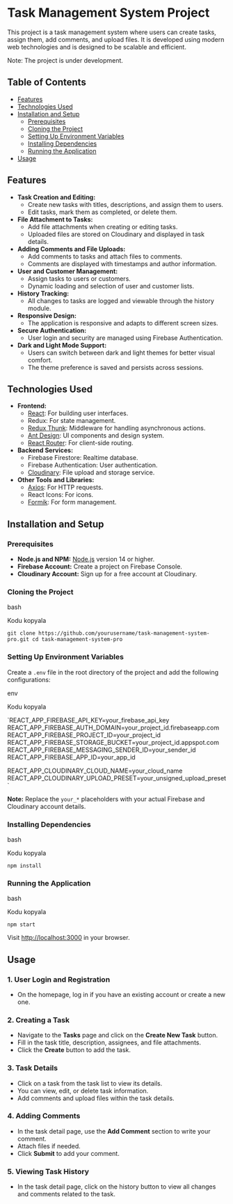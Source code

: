 
# Task Management System Project

This project is a task management system where users can create tasks, assign them, add comments, and upload files. It is developed using modern web technologies and is designed to be scalable and efficient.

Note: The project is under development.

## **Table of Contents**

-   [Features](#features)
-   [Technologies Used](#technologies-used)
-   [Installation and Setup](#installation-and-setup)
    -   [Prerequisites](#prerequisites)
    -   [Cloning the Project](#cloning-the-project)
    -   [Setting Up Environment Variables](#setting-up-environment-variables)
    -   [Installing Dependencies](#installing-dependencies)
    -   [Running the Application](#running-the-application)
-   [Usage](#usage)

## **Features**

-   **Task Creation and Editing:**
    -   Create new tasks with titles, descriptions, and assign them to users.
    -   Edit tasks, mark them as completed, or delete them.
-   **File Attachment to Tasks:**
    -   Add file attachments when creating or editing tasks.
    -   Uploaded files are stored on Cloudinary and displayed in task details.
-   **Adding Comments and File Uploads:**
    -   Add comments to tasks and attach files to comments.
    -   Comments are displayed with timestamps and author information.
-   **User and Customer Management:**
    -   Assign tasks to users or customers.
    -   Dynamic loading and selection of user and customer lists.
-   **History Tracking:**
    -   All changes to tasks are logged and viewable through the history module.
-   **Responsive Design:**
    -   The application is responsive and adapts to different screen sizes.
-   **Secure Authentication:**
    -   User login and security are managed using Firebase Authentication.
-   **Dark and Light Mode Support:**
    -   Users can switch between dark and light themes for better visual comfort.
    -   The theme preference is saved and persists across sessions.

## **Technologies Used**

-   **Frontend:**
    -   [React](https://reactjs.org/): For building user interfaces.
    -   Redux: For state management.
    -   [Redux Thunk](https://github.com/reduxjs/redux-thunk): Middleware for handling asynchronous actions.
    -   [Ant Design](https://ant.design/): UI components and design system.
    -   [React Router](https://reactrouter.com/): For client-side routing.
-   **Backend Services:**
    -   Firebase Firestore: Realtime database.
    -   Firebase Authentication: User authentication.
    -   [Cloudinary](https://cloudinary.com/): File upload and storage service.
-   **Other Tools and Libraries:**
    -   [Axios](https://axios-http.com/): For HTTP requests.
    -   React Icons: For icons.
    -   [Formik](https://formik.org/): For form management.
 
## **Installation and Setup**

### **Prerequisites**

-   **Node.js and NPM:** [Node.js](https://nodejs.org/) version 14 or higher.
-   **Firebase Account:** Create a project on Firebase Console.
-   **Cloudinary Account:** Sign up for a free account at Cloudinary.

### **Cloning the Project**

bash

Kodu kopyala

`git clone https://github.com/yourusername/task-management-system-pro.git
cd task-management-system-pro` 

### **Setting Up Environment Variables**

Create a `.env` file in the root directory of the project and add the following configurations:

env

Kodu kopyala

`REACT_APP_FIREBASE_API_KEY=your_firebase_api_key
REACT_APP_FIREBASE_AUTH_DOMAIN=your_project_id.firebaseapp.com
REACT_APP_FIREBASE_PROJECT_ID=your_project_id
REACT_APP_FIREBASE_STORAGE_BUCKET=your_project_id.appspot.com
REACT_APP_FIREBASE_MESSAGING_SENDER_ID=your_sender_id
REACT_APP_FIREBASE_APP_ID=your_app_id

REACT_APP_CLOUDINARY_CLOUD_NAME=your_cloud_name
REACT_APP_CLOUDINARY_UPLOAD_PRESET=your_unsigned_upload_preset` 

**Note:** Replace the `your_*` placeholders with your actual Firebase and Cloudinary account details.

### **Installing Dependencies**

bash

Kodu kopyala

`npm install` 

### **Running the Application**

bash

Kodu kopyala

`npm start` 

Visit [http://localhost:3000](http://localhost:3000) in your browser.

## **Usage**

### **1. User Login and Registration**

-   On the homepage, log in if you have an existing account or create a new one.

### **2. Creating a Task**

-   Navigate to the **Tasks** page and click on the **Create New Task** button.
-   Fill in the task title, description, assignees, and file attachments.
-   Click the **Create** button to add the task.

### **3. Task Details**

-   Click on a task from the task list to view its details.
-   You can view, edit, or delete task information.
-   Add comments and upload files within the task details.

### **4. Adding Comments**

-   In the task detail page, use the **Add Comment** section to write your comment.
-   Attach files if needed.
-   Click **Submit** to add your comment.

### **5. Viewing Task History**

-   In the task detail page, click on the history button to view all changes and comments related to the task.
